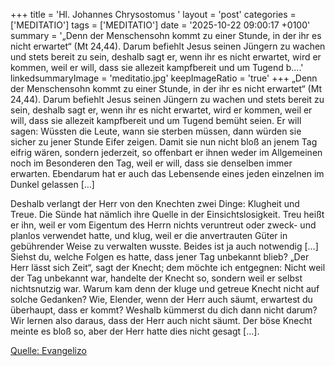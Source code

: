 +++
title = 'Hl. Johannes Chrysostomus  '
layout = 'post'
categories = ['MEDITATIO']
tags = ['MEDITATIO']
date = '2025-10-22 09:00:17 +0100'
summary = '„Denn der Menschensohn kommt zu einer Stunde, in der ihr es nicht erwartet“ (Mt 24,44). Darum befiehlt Jesus seinen Jüngern zu wachen und stets bereit zu sein, deshalb sagt er, wenn ihr es nicht erwartet, wird er kommen, weil er will, dass sie allezeit kampfbereit und um Tugend b....'
linkedsummaryImage = 'meditatio.jpg'
keepImageRatio = 'true'
+++
„Denn der Menschensohn kommt zu einer Stunde, in der ihr es nicht erwartet“ (Mt 24,44). Darum befiehlt Jesus seinen Jüngern zu wachen und stets bereit zu sein, deshalb sagt er, wenn ihr es nicht erwartet, wird er kommen, weil er will, dass sie allezeit kampfbereit und um Tugend bemüht seien.<!--more--> Er will sagen: Wüssten die Leute, wann sie sterben müssen, dann würden sie sicher zu jener Stunde Eifer zeigen. Damit sie nun nicht bloß an jenem Tag eifrig wären, sondern jederzeit, so offenbart er ihnen weder im Allgemeinen noch im Besonderen den Tag, weil er will, dass sie denselben immer erwarten. Ebendarum hat er auch das Lebensende eines jeden einzelnen im Dunkel gelassen […]

Deshalb verlangt der Herr von den Knechten zwei Dinge: Klugheit und Treue. Die Sünde hat nämlich ihre Quelle in der Einsichtslosigkeit. Treu heißt er ihn, weil er vom Eigentum des Herrn nichts veruntreut oder zweck- und planlos verwendet hatte, und klug, weil er die anvertrauten Güter in gebührender Weise zu verwalten wusste. Beides ist ja auch notwendig […] Siehst du, welche Folgen es hatte, dass jener Tag unbekannt blieb? „Der Herr lässt sich Zeit“, sagt der Knecht; dem möchte ich entgegnen: Nicht weil der Tag unbekannt war, handelte der Knecht so, sondern weil er selbst nichtsnutzig war. Warum kam denn der kluge und getreue Knecht nicht auf solche Gedanken? Wie, Elender, wenn der Herr auch säumt, erwartest du überhaupt, dass er kommt? Weshalb kümmerst du dich dann nicht darum? Wir lernen also daraus, dass der Herr auch nicht säumt. Der böse Knecht meinte es bloß so, aber der Herr hatte dies nicht gesagt […].



[Quelle: Evangelizo](https://evangeliumtagfuertag.org/DE/gospel)
